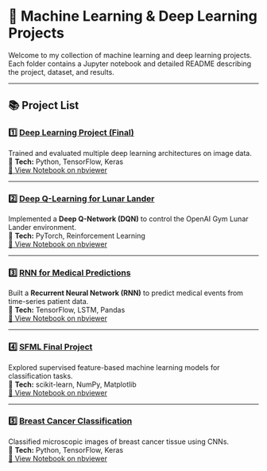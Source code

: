 # 🧠 Machine Learning & Deep Learning Projects

Welcome to my collection of machine learning and deep learning projects.  
Each folder contains a Jupyter notebook and detailed README describing the project, dataset, and results.

---

## 📚 Project List

### 1️⃣ [Deep Learning Project (Final)](./deep-learning-project-final)
Trained and evaluated multiple deep learning architectures on image data.  
📘 **Tech:** Python, TensorFlow, Keras  
[🔗 View Notebook on nbviewer](https://nbviewer.org/github/yourusername/machine-learning-projects/blob/main/deep-learning-project-final/Deep_Learning_project_final.ipynb)

---

### 2️⃣ [Deep Q-Learning for Lunar Lander](./deep-q-lunar-lander)
Implemented a **Deep Q-Network (DQN)** to control the OpenAI Gym Lunar Lander environment.  
📘 **Tech:** PyTorch, Reinforcement Learning  
[🔗 View Notebook on nbviewer](https://nbviewer.org/github/yourusername/machine-learning-projects/blob/main/deep-q-lunar-lander/Deep_Q_Learning_for_Lunar_Landing_Complete.ipynb)

---

### 3️⃣ [RNN for Medical Predictions](./rnn-medical-prediction)
Built a **Recurrent Neural Network (RNN)** to predict medical events from time-series patient data.  
📘 **Tech:** TensorFlow, LSTM, Pandas  
[🔗 View Notebook on nbviewer](https://nbviewer.org/github/yourusername/machine-learning-projects/blob/main/rnn-medical-prediction/RNN%20for%20medical%20predictions.ipynb)

---

### 4️⃣ [SFML Final Project](./sfml-final)
Explored supervised feature-based machine learning models for classification tasks.  
📘 **Tech:** scikit-learn, NumPy, Matplotlib  
[🔗 View Notebook on nbviewer](https://nbviewer.org/github/yourusername/machine-learning-projects/blob/main/sfml-final/SFML_Final_Project_final.ipynb)

---

### 5️⃣ [Breast Cancer Classification](./breast-cancer-classification)
Classified microscopic images of breast cancer tissue using CNNs.  
📘 **Tech:** Python, TensorFlow, Keras  
[🔗 View Notebook on nbviewer](https://nbviewer.org/github/yourusername/machine-learning-projects/blob/main/breast-cancer-classification/classifying%20individual%20micros.ipynb)
